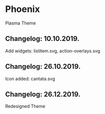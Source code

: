 # Phoenix
Plasma Theme

Changelog: 10.10.2019.
---------------------

Add widgets: listitem.svg, action-overlays.svg

Changelog: 26.10.2019.
----------------------

Icon added: cantata.svg


Changelog: 26.12.2019.
----------------------

Redesigned Theme
